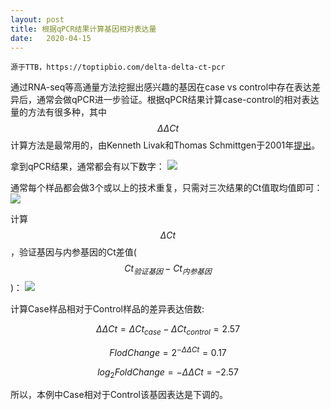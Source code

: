 ```yaml
---
layout: post
title: 根据qPCR结果计算基因相对表达量
date:   2020-04-15
---
```


```
源于TTB，https://toptipbio.com/delta-delta-ct-pcr
```

通过RNA-seq等高通量方法挖掘出感兴趣的基因在case vs control中存在表达差异后，通常会做qPCR进一步验证。根据qPCR结果计算case-control的相对表达量的方法有很多种，其中 $$ \Delta\Delta Ct $$ 计算方法是最常用的，由Kenneth Livak和Thomas Schmittgen于2001年[提出](https://doi.org/10.1006/meth.2001.1262)。

拿到qPCR结果，通常都会有以下数字：
![]({{site.baseurl}}/images/qpcr_1_20200415.png)

通常每个样品都会做3个或以上的技术重复，只需对三次结果的Ct值取均值即可：
![]({{site.baseurl}}/images/qpcr_2_20200415.png)

计算 $$ \Delta Ct $$，验证基因与内参基因的Ct差值($$ Ct_{验证基因} - Ct_{内参基因} $$)：
![]({{site.baseurl}}/images/qpcr_3_20200415.png)

计算Case样品相对于Control样品的差异表达倍数:

$$ \Delta\Delta Ct = \Delta Ct_{case} - \Delta Ct_{control} = 2.57 $$

$$ FlodChange = 2^{-\Delta\Delta Ct} = 0.17 $$

$$ log_{2}FoldChange = - \Delta\Delta Ct = -2.57 $$

所以，本例中Case相对于Control该基因表达是下调的。

